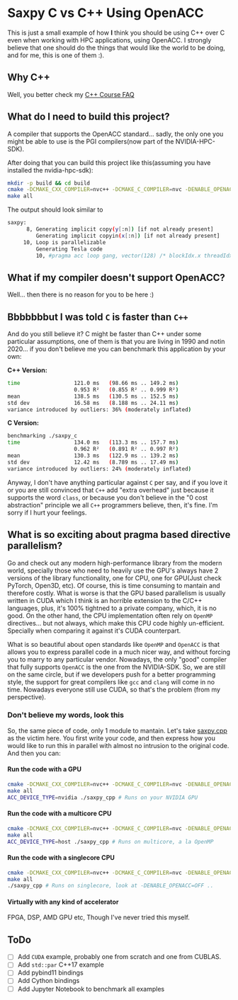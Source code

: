 # Saxpy C vs C++ Using OpenACC

This is just a small example of how **I** think you should be using C++ over
C even when working with HPC applications, using OpenACC. I strongly believe
that one should do the things that would like the world to be doing, and for
me, this is one of them :).

## Why C++

Well, you better check my [C++ Course FAQ](https://www.ipb.uni-bonn.de/teaching/cpp-2020/faq/)

## What do I need to build this project?

A compiler that supports the OpenACC standard... sadly, the only one you
might be able to use is the PGI compilers(now part of the NVIDIA-HPC-SDK).

After doing that you can build this project like this(assuming you have
installed the nvidia-hpc-sdk):

```sh
mkdir -p build && cd build
cmake -DCMAKE_CXX_COMPILER=nvc++ -DCMAKE_C_COMPILER=nvc -DENABLE_OPENACC=ON ..
make all
```

The output should look similar to

```sh
saxpy:
      8, Generating implicit copy(y[:n]) [if not already present]
         Generating implicit copyin(x[:n]) [if not already present]
     10, Loop is parallelizable
         Generating Tesla code
         10, #pragma acc loop gang, vector(128) /* blockIdx.x threadIdx.x */
```

## What if my compiler doesn't support OpenACC?

Well... then there is no reason for you to be here :)

## Bbbbbbbut I was told `C` is faster than `C++`

And do you still believe it? C might be faster than C++ under some particular
assumptions, one of them is that you are living in 1990 and notin 2020... if
you don't believe me you can benchmark this application by your own:

**C++ Version:**

```sh
time                 121.0 ms   (98.66 ms .. 149.2 ms)
                     0.953 R²   (0.855 R² .. 0.999 R²)
mean                 138.5 ms   (130.5 ms .. 152.5 ms)
std dev              16.58 ms   (8.188 ms .. 24.11 ms)
variance introduced by outliers: 36% (moderately inflated)
```

**C Version:**

```sh
benchmarking ./saxpy_c
time                 134.0 ms   (113.3 ms .. 157.7 ms)
                     0.962 R²   (0.891 R² .. 0.997 R²)
mean                 130.3 ms   (122.9 ms .. 139.2 ms)
std dev              12.42 ms   (8.789 ms .. 17.49 ms)
variance introduced by outliers: 24% (moderately inflated)
```

Anyway, I don't have anything particular against `C` per say, and if you love
it or you are still convinced that `C++` add "extra overhead" just because it
supports the word `class`, or because you don't believe in the "0 cost
abstraction" principle we all `C++` programmers believe, then, it's fine. I'm
sorry if I hurt your feelings.

## What is so exciting about pragma based directive parallelism?

Go and check out any modern high-performance library from the modern world,
specially those who need to heavily use the GPU's always have 2 versions of
the library functionality, one for CPU, one for GPU(Just check PyTorch,
Open3D, etc). Of course, this is time consuming to mantain and therefore costly.
What is worse is that the GPU based parallelism is usually written in CUDA
which I think is an horrible extension to the C/C++ languages, plus, it's
100% tightned to a private company, which, it is no good. On the other hand,
the CPU implementation often rely on `OpenMP` directives... but not always,
which make this CPU code highly un-efficient. Specially when comparing it
against it's CUDA counterpart.

What is so beautiful about open standards like `OpenMP` and `OpenACC` is that
allows you to express parallel code in a much nicer way, and without forcing
you to marry to any particular vendor. Nowadays, the only "good" compiler
that fully supports `OpenACC` is the one from the NVIDIA-SDK. So, we are
still on the same circle, but if we developers push for a better programming
style, the support for great compilers like `gcc` and `clang` will come in no
time. Nowadays everyone still use CUDA, so that's the problem (from my
perspective).

### Don't believe my words, look this

So, the same piece of code, only 1 module to mantain. Let's take
[saxpy.cpp](saxpy.cpp) as the victim here. You first write your code, and then
express how you would like to run this in parallel with almost no intrusion to
the original code. And then you can:

#### Run the code with a GPU

```sh
cmake -DCMAKE_CXX_COMPILER=nvc++ -DCMAKE_C_COMPILER=nvc -DENABLE_OPENACC=ON ..
make all
ACC_DEVICE_TYPE=nvidia ./saxpy_cpp # Runs on your NVIDIA GPU
```

#### Run the code with a **multicore** CPU

```sh
cmake -DCMAKE_CXX_COMPILER=nvc++ -DCMAKE_C_COMPILER=nvc -DENABLE_OPENACC=ON ..
make all
ACC_DEVICE_TYPE=host ./saxpy_cpp # Runs on multicore, a la OpenMP
```

#### Run the code with a **singlecore** CPU

```sh
cmake -DCMAKE_CXX_COMPILER=nvc++ -DCMAKE_C_COMPILER=nvc -DENABLE_OPENACC=OFF ..
make all
./saxpy_cpp # Runs on singlecore, look at -DENABLE_OPENACC=OFF ..
```

#### Virtually with any kind of accelerator

FPGA, DSP, AMD GPU etc, Though I've never tried this myself.

## ToDo

- [ ] Add `CUDA` example, probably one from scratch and one from CUBLAS.
- [ ] Add `std::par` C++17 example
- [ ] Add pybind11 bindings
- [ ] Add Cython bindings
- [ ] Add Jupyter Notebook to benchmark all examples
